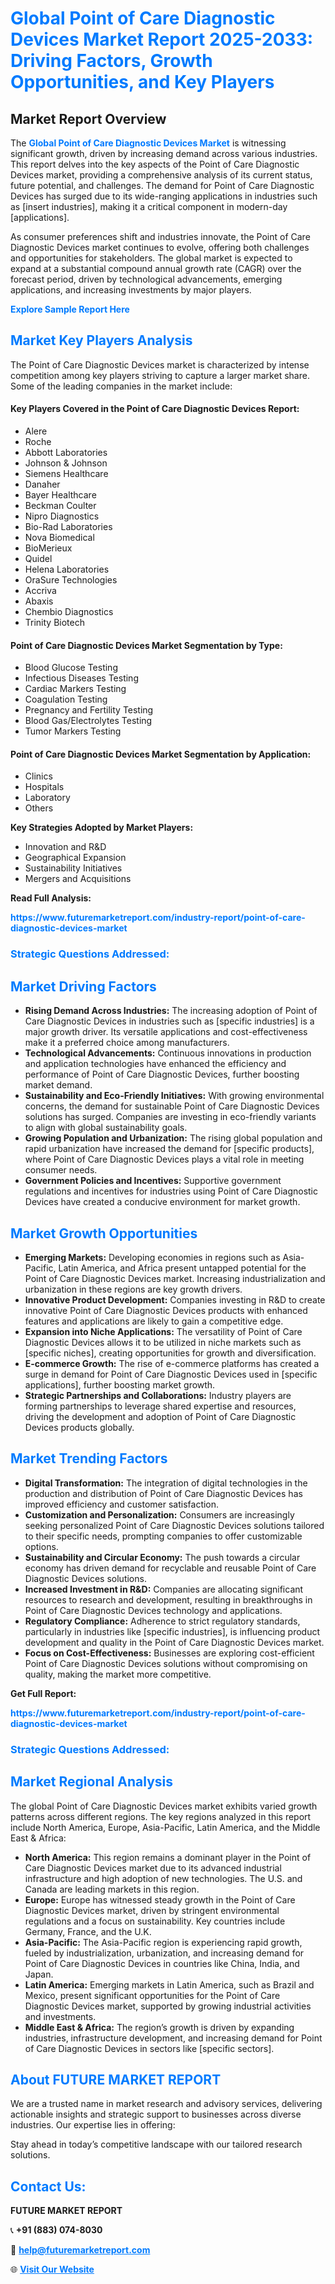 <h1 style="color: #007BFF;">Global Point of Care Diagnostic Devices Market Report 2025-2033: Driving Factors, Growth Opportunities, and Key Players</h1>

<section id="overview">
<h2>Market Report Overview</h2>
<p>The <a href="https://www.futuremarketreport.com/industry-report/point-of-care-diagnostic-devices-market" style="color: #007BFF; text-decoration: none;"><strong>Global Point of Care Diagnostic Devices Market</strong></a> is witnessing significant growth, driven by increasing demand across various industries. This report delves into the key aspects of the Point of Care Diagnostic Devices market, providing a comprehensive analysis of its current status, future potential, and challenges. The demand for Point of Care Diagnostic Devices has surged due to its wide-ranging applications in industries such as [insert industries], making it a critical component in modern-day [applications].</p>
<p>As consumer preferences shift and industries innovate, the Point of Care Diagnostic Devices market continues to evolve, offering both challenges and opportunities for stakeholders. The global market is expected to expand at a substantial compound annual growth rate (CAGR) over the forecast period, driven by technological advancements, emerging applications, and increasing investments by major players.</p>
</section>

<section id="overview">
<p><a href="https://www.futuremarketreport.com/request-sample/reportId=106277" style="color: #007BFF; text-decoration: none;"><strong>Explore Sample Report Here</strong></a></p>
</section>

<section id="key-players">
<h2 style="color: #007BFF;">Market Key Players Analysis</h2>
<p>The Point of Care Diagnostic Devices market is characterized by intense competition among key players striving to capture a larger market share. Some of the leading companies in the market include:</p>
<h4>Key Players Covered in the Point of Care Diagnostic Devices Report:</h4>
<ul><li>Alere</li><li>Roche</li><li>Abbott Laboratories</li><li>Johnson &amp; Johnson</li><li>Siemens Healthcare</li><li>Danaher</li><li>Bayer Healthcare</li><li>Beckman Coulter</li><li>Nipro Diagnostics</li><li>Bio-Rad Laboratories</li><li>Nova Biomedical</li><li>BioMerieux</li><li>Quidel</li><li>Helena Laboratories</li><li>OraSure Technologies</li><li>Accriva</li><li>Abaxis</li><li>Chembio Diagnostics</li><li>Trinity Biotech</li></ul>
<h4>Point of Care Diagnostic Devices Market Segmentation by Type:</h4>
<ul><li>Blood Glucose Testing</li><li>Infectious Diseases Testing</li><li>Cardiac Markers Testing</li><li>Coagulation Testing</li><li>Pregnancy and Fertility Testing</li><li>Blood Gas/Electrolytes Testing</li><li>Tumor Markers Testing</li></ul>

<h4>Point of Care Diagnostic Devices Market Segmentation by Application:</h4>
<ul><li>Clinics</li><li>Hospitals</li><li>Laboratory</li><li>Others</li></ul>
<p><strong>Key Strategies Adopted by Market Players:</strong></p>
<ul>
<li>Innovation and R&D</li>
<li>Geographical Expansion</li>
<li>Sustainability Initiatives</li>
<li>Mergers and Acquisitions</li>
</ul>
</section>

<section>
<p><strong>Read Full Analysis: </strong></p><a href="https://www.futuremarketreport.com/industry-report/point-of-care-diagnostic-devices-market" style="color: #007BFF; text-decoration: none;"><strong>https://www.futuremarketreport.com/industry-report/point-of-care-diagnostic-devices-market</strong></a>
<h3 style="color: #007BFF;">Strategic Questions Addressed:</h3>
</section>

<section id="driving-factors">
<h2 style="color: #007BFF;">Market Driving Factors</h2>
<ul>
<li><strong>Rising Demand Across Industries:</strong> The increasing adoption of Point of Care Diagnostic Devices in industries such as [specific industries] is a major growth driver. Its versatile applications and cost-effectiveness make it a preferred choice among manufacturers.</li>
<li><strong>Technological Advancements:</strong> Continuous innovations in production and application technologies have enhanced the efficiency and performance of Point of Care Diagnostic Devices, further boosting market demand.</li>
<li><strong>Sustainability and Eco-Friendly Initiatives:</strong> With growing environmental concerns, the demand for sustainable Point of Care Diagnostic Devices solutions has surged. Companies are investing in eco-friendly variants to align with global sustainability goals.</li>
<li><strong>Growing Population and Urbanization:</strong> The rising global population and rapid urbanization have increased the demand for [specific products], where Point of Care Diagnostic Devices plays a vital role in meeting consumer needs.</li>
<li><strong>Government Policies and Incentives:</strong> Supportive government regulations and incentives for industries using Point of Care Diagnostic Devices have created a conducive environment for market growth.</li>
</ul>
</section>

<section id="growth-opportunities">
<h2 style="color: #007BFF;">Market Growth Opportunities</h2>
<ul>
<li><strong>Emerging Markets:</strong> Developing economies in regions such as Asia-Pacific, Latin America, and Africa present untapped potential for the Point of Care Diagnostic Devices market. Increasing industrialization and urbanization in these regions are key growth drivers.</li>
<li><strong>Innovative Product Development:</strong> Companies investing in R&D to create innovative Point of Care Diagnostic Devices products with enhanced features and applications are likely to gain a competitive edge.</li>
<li><strong>Expansion into Niche Applications:</strong> The versatility of Point of Care Diagnostic Devices allows it to be utilized in niche markets such as [specific niches], creating opportunities for growth and diversification.</li>
<li><strong>E-commerce Growth:</strong> The rise of e-commerce platforms has created a surge in demand for Point of Care Diagnostic Devices used in [specific applications], further boosting market growth.</li>
<li><strong>Strategic Partnerships and Collaborations:</strong> Industry players are forming partnerships to leverage shared expertise and resources, driving the development and adoption of Point of Care Diagnostic Devices products globally.</li>
</ul>
</section>

<section id="trending-factors">
<h2 style="color: #007BFF;">Market Trending Factors</h2>
<ul>
<li><strong>Digital Transformation:</strong> The integration of digital technologies in the production and distribution of Point of Care Diagnostic Devices has improved efficiency and customer satisfaction.</li>
<li><strong>Customization and Personalization:</strong> Consumers are increasingly seeking personalized Point of Care Diagnostic Devices solutions tailored to their specific needs, prompting companies to offer customizable options.</li>
<li><strong>Sustainability and Circular Economy:</strong> The push towards a circular economy has driven demand for recyclable and reusable Point of Care Diagnostic Devices solutions.</li>
<li><strong>Increased Investment in R&D:</strong> Companies are allocating significant resources to research and development, resulting in breakthroughs in Point of Care Diagnostic Devices technology and applications.</li>
<li><strong>Regulatory Compliance:</strong> Adherence to strict regulatory standards, particularly in industries like [specific industries], is influencing product development and quality in the Point of Care Diagnostic Devices market.</li>
<li><strong>Focus on Cost-Effectiveness:</strong> Businesses are exploring cost-efficient Point of Care Diagnostic Devices solutions without compromising on quality, making the market more competitive.</li>
</ul>
</section>

<section>
<p><strong>Get Full Report: </strong></p><a href="https://www.futuremarketreport.com/industry-report/point-of-care-diagnostic-devices-market" style="color: #007BFF; text-decoration: none;"><strong>https://www.futuremarketreport.com/industry-report/point-of-care-diagnostic-devices-market</strong></a>
<h3 style="color: #007BFF;">Strategic Questions Addressed:</h3>
</section>


<section id="regional-analysis">
<h2 style="color: #007BFF;">Market Regional Analysis</h2>
<p>The global Point of Care Diagnostic Devices market exhibits varied growth patterns across different regions. The key regions analyzed in this report include North America, Europe, Asia-Pacific, Latin America, and the Middle East & Africa:</p>
<ul>
<li><strong>North America:</strong> This region remains a dominant player in the Point of Care Diagnostic Devices market due to its advanced industrial infrastructure and high adoption of new technologies. The U.S. and Canada are leading markets in this region.</li>
<li><strong>Europe:</strong> Europe has witnessed steady growth in the Point of Care Diagnostic Devices market, driven by stringent environmental regulations and a focus on sustainability. Key countries include Germany, France, and the U.K.</li>
<li><strong>Asia-Pacific:</strong> The Asia-Pacific region is experiencing rapid growth, fueled by industrialization, urbanization, and increasing demand for Point of Care Diagnostic Devices in countries like China, India, and Japan.</li>
<li><strong>Latin America:</strong> Emerging markets in Latin America, such as Brazil and Mexico, present significant opportunities for the Point of Care Diagnostic Devices market, supported by growing industrial activities and investments.</li>
<li><strong>Middle East & Africa:</strong> The region’s growth is driven by expanding industries, infrastructure development, and increasing demand for Point of Care Diagnostic Devices in sectors like [specific sectors].</li>
</ul>
</section>

<footer>
<h2 style="color: #007BFF;">About FUTURE MARKET REPORT</h2>
<p>We are a trusted name in market research and advisory services, delivering actionable insights and strategic support to businesses across diverse industries. Our expertise lies in offering:</p>

<p>Stay ahead in today’s competitive landscape with our tailored research solutions.</p>

<h2 style="color: #007BFF;">Contact Us:</h2>
<p><strong>FUTURE MARKET REPORT</strong></p>
<p>📞 <strong>+91 (883) 074-8030</strong></p>
<p>📧 <strong><a href="mailto:help@futuremarketreport.com" style="color: #007BFF;">help@futuremarketreport.com</a></strong></p>
<p>🌐 <strong><a href="https://www.futuremarketreport.com/" style="color: #007BFF;">Visit Our Website</a></strong></p>
</footer>